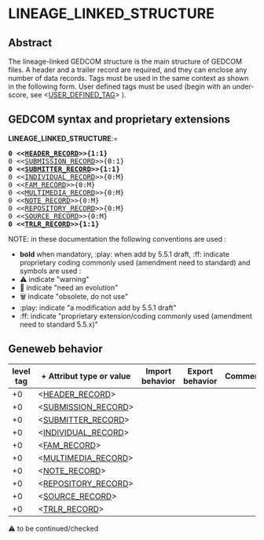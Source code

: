 ﻿# LINEAGE_LINKED_STRUCTURE
## Abstract
The lineage-linked GEDCOM structure is the main structure of GEDCOM files. A header and a trailer record are required, and they can enclose any number of data records. Tags must be used in the same context as shown in the following form. User defined tags must be used (begin with an under-score, see &lt;<a href=Ged.USER_DEFINED_TAG.md>USER_DEFINED_TAG</a>&gt; ).


## GEDCOM syntax and proprietary extensions

**LINEAGE_LINKED_STRUCTURE**:=
<pre>
<b>0 &lt;&lt;<a href=Ged.HEADER_RECORD.md>HEADER_RECORD</a>&gt;&gt;{1:1}</b>
0 &lt;&lt;<a href=Ged.SUBMISSION_RECORD.md>SUBMISSION_RECORD</a>&gt;&gt;{0:1}
<b>0 &lt;&lt;<a href=Ged.SUBMITTER_RECORD.md>SUBMITTER_RECORD</a>&gt;&gt;{1:1}</b>
0 &lt;&lt;<a href=Ged.INDIVIDUAL_RECORD.md>INDIVIDUAL_RECORD</a>&gt;&gt;{0:M}
0 &lt;&lt;<a href=Ged.FAM_RECORD.md>FAM_RECORD</a>&gt;&gt;{0:M}
0 &lt;&lt;<a href=Ged.MULTIMEDIA_RECORD.md>MULTIMEDIA_RECORD</a>&gt;&gt;{0:M}
0 &lt;&lt;<a href=Ged.NOTE_RECORD.md>NOTE_RECORD</a>&gt;&gt;{0:M}
0 &lt;&lt;<a href=Ged.REPOSITORY_RECORD.md>REPOSITORY_RECORD</a>&gt;&gt;{0:M}
0 &lt;&lt;<a href=Ged.SOURCE_RECORD.md>SOURCE_RECORD</a>&gt;&gt;{0:M}
<b>0 &lt;&lt;<a href=Ged.TRLR_RECORD.md>TRLR_RECORD</a>&gt;&gt;{1:1}</b>
</pre>

NOTE: in these documentation the following conventions are used :
- **bold** when mandatory, :play: when add by 5.5.1 draft, :ff: indicate proprietary coding commonly used (amendment need to standard)
and symbols are used :
- :warning: indicate "warning"
- :round_pushpin: indicate "need an evolution"
- :wastebasket: indicate "obsolete, do not use"
- :play: indicate "a modification add by 5.5.1 draft"
- :ff: indicate "proprietary extension/coding commonly used (amendment need to standard 5.5.x)"

## Geneweb behavior

level tag  | + Attribut type or value | Import behavior | Export behavior  | Comment 
---------- | ------------- | :---------------: | :-----------------:| -----------
+0  | &lt;<a href=Ged.HEADER_RECORD.md>HEADER_RECORD</a>&gt; | | |
+0  | &lt;<a href=Ged.SUBMISSION_RECORD.md>SUBMISSION_RECORD</a>&gt; | | |
+0  | &lt;<a href=Ged.SUBMITTER_RECORD.md>SUBMITTER_RECORD</a>&gt; | | |
+0  | &lt;<a href=Ged.INDIVIDUAL_RECORD.md>INDIVIDUAL_RECORD</a>&gt; | | |
+0  | &lt;<a href=Ged.FAM_RECORD.md>FAM_RECORD</a>&gt; | | |
+0  | &lt;<a href=Ged.MULTIMEDIA_RECORD.md>MULTIMEDIA_RECORD</a>&gt; | | |
+0  | &lt;<a href=Ged.NOTE_RECORD.md>NOTE_RECORD</a>&gt; | | |
+0  | &lt;<a href=Ged.REPOSITORY_RECORD.md>REPOSITORY_RECORD</a>&gt; | | |
+0  | &lt;<a href=Ged.SOURCE_RECORD.md>SOURCE_RECORD</a>&gt; | | |
+0  | &lt;<a href=Ged.TRLR_RECORD.md>TRLR_RECORD</a>&gt; | | |

:warning: to be continued/checked


